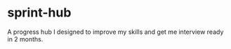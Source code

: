 # sprint-hub
A progress hub I designed to improve my skills and get me interview ready in 2 months.

